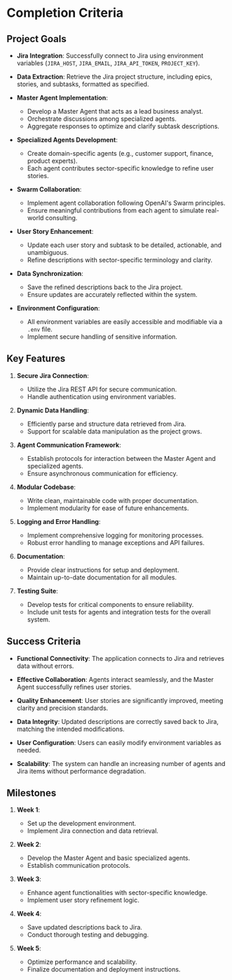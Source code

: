 # Completion Criteria

## Project Goals

- **Jira Integration**: Successfully connect to Jira using environment variables (`JIRA_HOST`, `JIRA_EMAIL`, `JIRA_API_TOKEN`, `PROJECT_KEY`).

- **Data Extraction**: Retrieve the Jira project structure, including epics, stories, and subtasks, formatted as specified.

- **Master Agent Implementation**:
  - Develop a Master Agent that acts as a lead business analyst.
  - Orchestrate discussions among specialized agents.
  - Aggregate responses to optimize and clarify subtask descriptions.

- **Specialized Agents Development**:
  - Create domain-specific agents (e.g., customer support, finance, product experts).
  - Each agent contributes sector-specific knowledge to refine user stories.

- **Swarm Collaboration**:
  - Implement agent collaboration following OpenAI's Swarm principles.
  - Ensure meaningful contributions from each agent to simulate real-world consulting.

- **User Story Enhancement**:
  - Update each user story and subtask to be detailed, actionable, and unambiguous.
  - Refine descriptions with sector-specific terminology and clarity.

- **Data Synchronization**:
  - Save the refined descriptions back to the Jira project.
  - Ensure updates are accurately reflected within the system.

- **Environment Configuration**:
  - All environment variables are easily accessible and modifiable via a `.env` file.
  - Implement secure handling of sensitive information.

## Key Features

1. **Secure Jira Connection**:
   - Utilize the Jira REST API for secure communication.
   - Handle authentication using environment variables.

2. **Dynamic Data Handling**:
   - Efficiently parse and structure data retrieved from Jira.
   - Support for scalable data manipulation as the project grows.

3. **Agent Communication Framework**:
   - Establish protocols for interaction between the Master Agent and specialized agents.
   - Ensure asynchronous communication for efficiency.

4. **Modular Codebase**:
   - Write clean, maintainable code with proper documentation.
   - Implement modularity for ease of future enhancements.

5. **Logging and Error Handling**:
   - Implement comprehensive logging for monitoring processes.
   - Robust error handling to manage exceptions and API failures.

6. **Documentation**:
   - Provide clear instructions for setup and deployment.
   - Maintain up-to-date documentation for all modules.

7. **Testing Suite**:
   - Develop tests for critical components to ensure reliability.
   - Include unit tests for agents and integration tests for the overall system.

## Success Criteria

- **Functional Connectivity**: The application connects to Jira and retrieves data without errors.

- **Effective Collaboration**: Agents interact seamlessly, and the Master Agent successfully refines user stories.

- **Quality Enhancement**: User stories are significantly improved, meeting clarity and precision standards.

- **Data Integrity**: Updated descriptions are correctly saved back to Jira, matching the intended modifications.

- **User Configuration**: Users can easily modify environment variables as needed.

- **Scalability**: The system can handle an increasing number of agents and Jira items without performance degradation.

## Milestones

1. **Week 1**:
   - Set up the development environment.
   - Implement Jira connection and data retrieval.

2. **Week 2**:
   - Develop the Master Agent and basic specialized agents.
   - Establish communication protocols.

3. **Week 3**:
   - Enhance agent functionalities with sector-specific knowledge.
   - Implement user story refinement logic.

4. **Week 4**:
   - Save updated descriptions back to Jira.
   - Conduct thorough testing and debugging.

5. **Week 5**:
   - Optimize performance and scalability.
   - Finalize documentation and deployment instructions.
